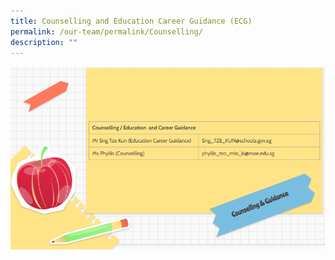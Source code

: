 ```yaml
---
title: Counselling and Education Career Guidance (ECG)
permalink: /our-team/permalink/Counselling/
description: ""
---
```



![](/images/Leadership%20and%20Form%20Teachers/Key%20Personnel/Slide%206.png)